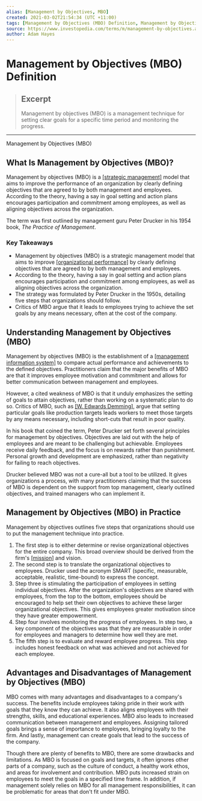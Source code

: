 ```yaml
---
alias: [Management by Objectives, MBO]
created: 2021-03-02T21:54:34 (UTC +11:00)
tags: [Management by Objectives (MBO) Definition, Management by Objectives (MBO)]
source: https://www.investopedia.com/terms/m/management-by-objectives.asp
author: Adam Hayes
---
```


# Management by Objectives (MBO) Definition

> ## Excerpt
> Management by objectives (MBO) is a management technique for setting clear goals for a specific time period and monitoring the progress.

---

Management by Objectives (MBO)
## What Is Management by Objectives (MBO)?

Management by objectives (MBO) is a [[strategic management]](https://www.investopedia.com/terms/s/strategic-management.asp) model that aims to improve the performance of an organization by clearly defining objectives that are agreed to by both management and employees. According to the theory, having a say in goal setting and action plans encourages participation and commitment among employees, as well as aligning objectives across the organization.

The term was first outlined by management guru Peter Drucker in his 1954 book, _The Practice of Management_.

### Key Takeaways

-   Management by objectives (MBO) is a strategic management model that aims to improve [[organizational performance]](https://www.investopedia.com/terms/p/performance-management.asp) by clearly defining objectives that are agreed to by both management and employees.
-   According to the theory, having a say in goal setting and action plans encourages participation and commitment among employees, as well as aligning objectives across the organization.
-   The strategy was formulated by Peter Drucker in the 1950s, detailing five steps that organizations should follow.
-   Critics of MBO argue that it leads to employees trying to achieve the set goals by any means necessary, often at the cost of the company.

## Understanding Management by Objectives (MBO)

Management by objectives (MBO) is the establishment of a [[management information system]](https://www.investopedia.com/ask/answers/040315/what-difference-between-mis-management-information-system-and-information-technology.asp) to compare actual performance and achievements to the defined objectives. Practitioners claim that the major benefits of MBO are that it improves employee motivation and commitment and allows for better communication between management and employees.

However, a cited weakness of MBO is that it unduly emphasizes the setting of goals to attain objectives, rather than working on a systematic plan to do so. Critics of MBO, such as [[W. Edwards Demming]](https://www.investopedia.com/terms/p/pdca-cycle.asp), argue that setting particular goals like production targets leads workers to meet those targets by any means necessary, including short-cuts that result in poor quality.

In his book that coined the term, Peter Drucker set forth several principles for management by objectives. Objectives are laid out with the help of employees and are meant to be challenging but achievable. Employees receive daily feedback, and the focus is on rewards rather than punishment. Personal growth and development are emphasized, rather than negativity for failing to reach objectives.

Drucker believed MBO was not a cure-all but a tool to be utilized. It gives organizations a process, with many practitioners claiming that the success of MBO is dependent on the support from top management, clearly outlined objectives, and trained managers who can implement it.

## Management by Objectives (MBO) in Practice

Management by objectives outlines five steps that organizations should use to put the management technique into practice.

1.  The first step is to either determine or revise organizational objectives for the entire company. This broad overview should be derived from the firm's [[mission]](https://www.investopedia.com/terms/m/missionstatement.asp) and vision.
2.  The second step is to translate the organizational objectives to employees. Drucker used the acronym SMART (specific, measurable, acceptable, realistic, time-bound) to express the concept.
3.  Step three is stimulating the participation of employees in setting individual objectives. After the organization's objectives are shared with employees, from the top to the bottom, employees should be encouraged to help set their own objectives to achieve these larger organizational objectives. This gives employees greater motivation since they have greater empowerment.
4.  Step four involves monitoring the progress of employees. In step two, a key component of the objectives was that they are measurable in order for employees and managers to determine how well they are met.
5.  The fifth step is to evaluate and reward employee progress. This step includes honest feedback on what was achieved and not achieved for each employee.

## Advantages and Disadvantages of Management by Objectives (MBO)

MBO comes with many advantages and disadvantages to a company's success. The benefits include employees taking pride in their work with goals that they know they can achieve. It also aligns employees with their strengths, skills, and educational experiences. MBO also leads to increased communication between management and employees. Assigning tailored goals brings a sense of importance to employees, bringing loyalty to the firm. And lastly, management can create goals that lead to the success of the company.

Though there are plenty of benefits to MBO, there are some drawbacks and limitations. As MBO is focused on goals and targets, it often ignores other parts of a company, such as the culture of conduct, a healthy work ethos, and areas for involvement and contribution. MBO puts increased strain on employees to meet the goals in a specified time frame. In addition, if management solely relies on MBO for all management responsibilities, it can be problematic for areas that don't fit under MBO.

